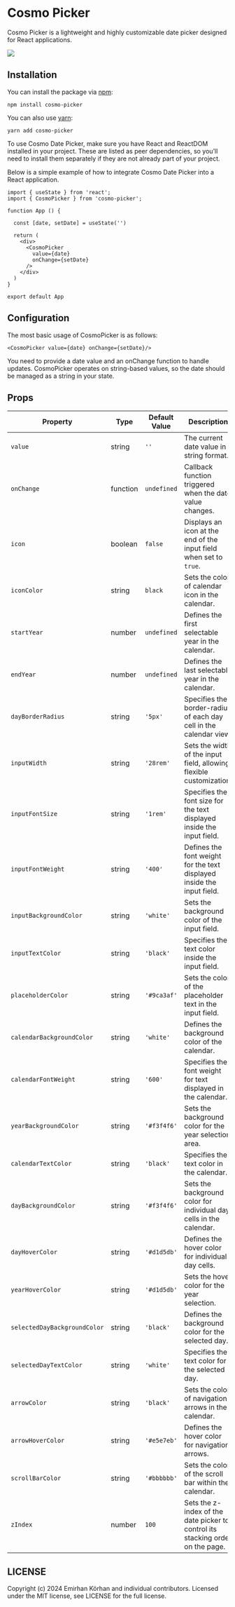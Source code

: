 # Cosmo Picker

Cosmo Picker is a lightweight and highly customizable date picker designed for React applications.

![](https://i.ibb.co/RSsxV9P/calendar.png)

## Installation

You can install the package via [npm](https://github.com/npm/cli):

```
npm install cosmo-picker
```

You can also use [yarn](https://github.com/yarnpkg/yarn):

```
yarn add cosmo-picker
```

To use Cosmo Date Picker, make sure you have React and ReactDOM installed in your project. These are listed as peer dependencies, so you’ll need to install them separately if they are not already part of your project.

Below is a simple example of how to integrate Cosmo Date Picker into a React application.

```
import { useState } from 'react';
import { CosmoPicker } from 'cosmo-picker';

function App () {

  const [date, setDate] = useState('')

  return (
    <div>
      <CosmoPicker
        value={date}
        onChange={setDate}
      />
    </div>
  )
}

export default App
```

## Configuration

The most basic usage of CosmoPicker is as follows:

```
<CosmoPicker value={date} onChange={setDate}/>
```

You need to provide a date value and an onChange function to handle updates. CosmoPicker operates on string-based values, so the date should be managed as a string in your state.

## Props

| Property                     | Type     | Default Value | Description                                                                    |
| ---------------------------- | -------- | ------------- | ------------------------------------------------------------------------------ |
| `value`                      | string   | `''`          | The current date value in string format.                                       |
| `onChange`                   | function | `undefined`   | Callback function triggered when the date value changes.                       |
| `icon`                       | boolean  | `false`       | Displays an icon at the end of the input field when set to `true`.             |
| `iconColor`                  | string   | `black`       | Sets the color of calendar icon in the calendar.                               |
| `startYear`                  | number   | `undefined`   | Defines the first selectable year in the calendar.                             |
| `endYear`                    | number   | `undefined`   | Defines the last selectable year in the calendar.                              |
| `dayBorderRadius`            | string   | `'5px'`       | Specifies the border-radius of each day cell in the calendar view.             |
| `inputWidth`                 | string   | `'28rem'`     | Sets the width of the input field, allowing flexible customization.            |
| `inputFontSize`              | string   | `'1rem'`      | Specifies the font size for the text displayed inside the input field.         |
| `inputFontWeight`            | string   | `'400'`       | Defines the font weight for the text displayed inside the input field.         |
| `inputBackgroundColor`       | string   | `'white'`     | Sets the background color of the input field.                                  |
| `inputTextColor`             | string   | `'black'`     | Specifies the text color inside the input field.                               |
| `placeholderColor`           | string   | `'#9ca3af'`   | Sets the color of the placeholder text in the input field.                     |
| `calendarBackgroundColor`    | string   | `'white'`     | Defines the background color of the calendar.                                  |
| `calendarFontWeight`         | string   | `'600'`       | Specifies the font weight for text displayed in the calendar.                  |
| `yearBackgroundColor`        | string   | `'#f3f4f6'`   | Sets the background color for the year selection area.                         |
| `calendarTextColor`          | string   | `'black'`     | Specifies the text color in the calendar.                                      |
| `dayBackgroundColor`         | string   | `'#f3f4f6'`   | Sets the background color for individual day cells in the calendar.            |
| `dayHoverColor`              | string   | `'#d1d5db'`   | Defines the hover color for individual day cells.                              |
| `yearHoverColor`             | string   | `'#d1d5db'`   | Sets the hover color for the year selection.                                   |
| `selectedDayBackgroundColor` | string   | `'black'`     | Defines the background color for the selected day.                             |
| `selectedDayTextColor`       | string   | `'white'`     | Specifies the text color for the selected day.                                 |
| `arrowColor`                 | string   | `'black'`     | Sets the color of navigation arrows in the calendar.                           |
| `arrowHoverColor`            | string   | `'#e5e7eb'`   | Defines the hover color for navigation arrows.                                 |
| `scrollBarColor`             | string   | `'#bbbbbb'`   | Sets the color of the scroll bar within the calendar.                          |
| `zIndex`                     | number   | `100`         | Sets the z-index of the date picker to control its stacking order on the page. |

## LICENSE

Copyright (c) 2024 Emirhan Körhan and individual contributors. Licensed under the MIT license, see LICENSE for the full license.
